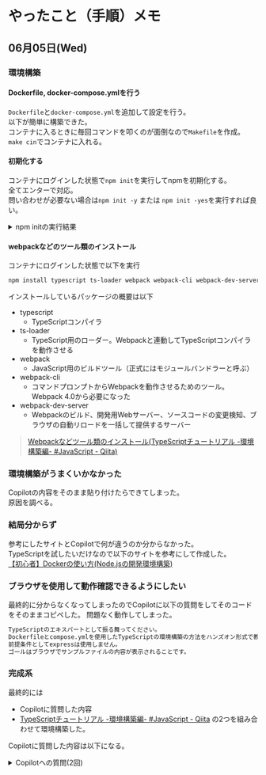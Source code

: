 <!-- markdownlint-disable MD024 MD033 MD041 -->
# やったこと（手順）メモ

## 06月05日(Wed)

### 環境構築

#### Dockerfile, docker-compose.ymlを行う

`Dockerfile`と`docker-compose.yml`を追加して設定を行う。  
以下が簡単に構築できた。  
コンテナに入るときに毎回コマンドを叩くのが面倒なので`Makefile`を作成。  
`make cin`でコンテナに入れる。

#### 初期化する

コンテナにログインした状態で`npm init`を実行してnpmを初期化する。  
全てエンターで対応。  
問い合わせが必要ない場合は`npm init -y` または `npm init -yes`を実行すれば良い。  

<details>
<summary>npm initの実行結果</summary>

```bash
/app # npm init
# =>This utility will walk you through creating a package.json file.
# =>It only covers the most common items, and tries to guess sensible defaults.
# =>
# =>See `npm help init` for definitive documentation on these fields
# =>and exactly what they do.
# =>
# =>Use `npm install <pkg>` afterwards to install a package and
# =>save it as a dependency in the package.json file.
# =>
# =>Press ^C at any time to quit.
# =>package name: (app)
# =>version: (1.0.0)
# =>keywords:
# =>author:
# =>license: (ISC)
# =>About to write to /app/package.json:
# =>
# =>{
# =>  "name": "app",
# =>  "version": "1.0.0",
# =>  "description": "## Why",
# =>  "main": "index.js",
# =>  "scripts": {
# =>    "test": "echo \"Error: no test specified\" && exit 1"
# =>  },
# =>  "repository": {
# =>    "type": "git",
# =>    "url": "git+<https://github.com/toshi-ue/typescript-setup.git>"
# =>  },
# =>  "author": "",
# =>  "license": "ISC",
# =>  "bugs": {
# =>    "url": "<https://github.com/toshi-ue/typescript-setup/issues>"
# =>  },
# =>  "homepage": "<https://github.com/toshi-ue/typescript-setup#readme>"
# =>}
# =>
# =>Is this OK? (yes)
```

</details>

#### webpackなどのツール類のインストール

コンテナにログインした状態で以下を実行

```bash
npm install typescript ts-loader webpack webpack-cli webpack-dev-server --save-dev
```

インストールしているパッケージの概要は以下

- typescript
    - TypeScriptコンパイラ
- ts-loader
    - TypeScript用のローダー。Webpackと連動してTypeScriptコンパイラを動作させる
- webpack
    - JavaScript用のビルドツール（正式にはモジュールバンドラーと呼ぶ）
- webpack-cli
    - コマンドプロンプトからWebpackを動作させるためのツール。Webpack 4.0から必要になった
- webpack-dev-server
    - Webpackのビルド、開発用Webサーバー、ソースコードの変更検知、ブラウザの自動リロードを一括して提供するサーバー

> [Webpackなどツール類のインストール(TypeScriptチュートリアル -環境構築編- #JavaScript - Qiita)](https://qiita.com/ochiochi/items/efdaa0ae7d8c972c8103#webpack%E3%81%AA%E3%81%A9%E3%83%84%E3%83%BC%E3%83%AB%E9%A1%9E%E3%81%AE%E3%82%A4%E3%83%B3%E3%82%B9%E3%83%88%E3%83%BC%E3%83%AB)

### 環境構築がうまくいかなかった

Copilotの内容をそのまま貼り付けたらできてしまった。  
原因を調べる。

### 結局分からず

参考にしたサイトとCopilotで何が違うのか分からなかった。  
TypeScriptを試したいだけなので以下のサイトを参考にして作成した。  
[【初心者】Dockerの使い方(Node.jsの開発環境構築)](https://zenn.dev/boarinclover/articles/a839e8d24ff9c0)

### ブラウザを使用して動作確認できるようにしたい

最終的に分からなくなってしまったのでCopilotに以下の質問をしてそのコードをそのままコピペした。
問題なく動作してしまった。

```bash
TypeScriptのエキスパートとして振る舞ってください。
Dockerfileとcompose.ymlを使用したTypeScriptの環境構築の方法をハンズオン形式で教えてください。
前提条件としてexpressは使用しません。
ゴールはブラウザでサンプルファイルの内容が表示されることです。
```

### 完成系

最終的には

- Copilotに質問した内容
- [TypeScriptチュートリアル -環境構築編- #JavaScript - Qiita](https://qiita.com/ochiochi/items/efdaa0ae7d8c972c8103)
の2つを組み合わせて環境構築した。

Copilotに質問した内容は以下になる。

<details>
<summary>Copilotへの質問(2回)</summary>

```markdown
# 1度目の質問
TypeScriptのエキスパートとして振る舞ってください。

Dockerfileとcompose.ymlを使用したTypeScriptの環境構築の方法をハンズオン形式で教えてください。

その際にコンテナにログインしてnpmコマンドで各ライブラリをインストールし、package-lock.jsonを作成する手順は必須です。
package.jsonを定義してインストールする手法は取らないでください。

使用するライブラリは以下になります。
- typescript
- ts-loader
- webpack
- webpack-cli
- webpack-dev-server

前提条件としてexpressは使用しません。
ゴールはブラウザでサンプルファイルの内容が表示されることです。

# 2度目の質問
npx webpack-dev-serveを実行して確認すると`[webpack-dev-server] Loopback: http://localhost:8080/`と表示されました。

ポートを3000番に指定する方法を教えてください。
```

</details>

<!-- markdownlint-enable MD024 MD033 MD041 -->
